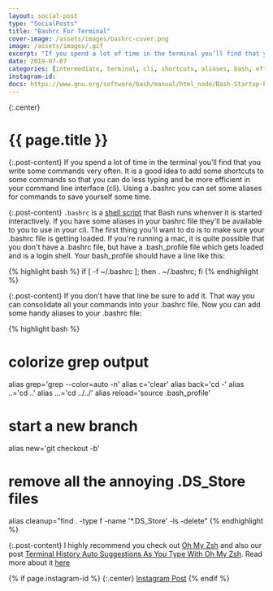 ```yaml
---
layout: social-post
type: "SocialPosts"
title: "Bashrc For Terminal"
cover-image: /assets/images/bashrc-cover.png
image: /assets/images/.gif
excerpt: "If you spend a lot of time in the terminal you’ll find that you write some commands very often. It is a good idea to add some shortcuts to some commands so that you can do less typing and be more efficient in your command line interface (cli)"
date: 2019-07-07
categories: [intermediate, terminal, cli, shortcuts, aliases, bash, efficiency]
instagram-id: 
docs: https://www.gnu.org/software/bash/manual/html_node/Bash-Startup-Files.html
---
```

{:.center}
# {{ page.title }}

{:.post-content}
If you spend a lot of time in the terminal you’ll find that you write some 
commands very often. It is a good idea to add some shortcuts to some commands 
so that you can do less typing and be more efficient in your command line interface 
(cli). Using a .bashrc you can set some aliases for commands to save yourself some time.

{:.post-content}
`.bashrc` is a <a href="https://en.wikipedia.org/wiki/Shell_script" target="_blank">shell script</a> 
that Bash runs whenver it is started interactively. If you have some aliases
in your bashrc file they'll be available to you to use in your cli.
The first thing you'll want to do is to make sure your .bashrc file is getting loaded.
If you're running a mac, it is quite possible that you don't have a .bashrc
file, but have a .bash_profile file which gets loaded and is a login shell. Your
bash_profile should have a line like this:

{% highlight bash %}
if [ -f ~/.bashrc ]; then 
    . ~/.bashrc; 
fi
{% endhighlight %}

{:.post-content}
If you don't have that line be sure to add it. That way you can consolidate all 
your commands into your .bashrc file. Now you can add some handy aliases to
your .bashrc file:

{% highlight bash %}
# colorize grep output
alias grep='grep --color=auto -n'
alias c='clear'
alias back='cd -'
alias ..='cd ..'
alias ...='cd ../../'
alias reload='source .bash_profile'
# start a new branch
alias new='git checkout -b'
# remove all the annoying .DS_Store files
alias cleanup="find . -type f -name '*.DS_Store' -ls -delete"
{% endhighlight %}

{:.post-content}
I highly recommend you check out <a href="https://ohmyz.sh/" target="_blank">Oh My Zsh</a>
and also our post [Terminal History Auto Suggestions As You Type With Oh My Zsh](/blog/terminal-history-auto-suggestions-as-you-type/).
Read more about it <a href="{{page.docs}}" target="_blank">here</a>

{% if page.instagram-id %}
{:.center}
<a class="insta-link" href="https://www.instagram.com/p/{{page.instagram-id}}" target="_blank">Instagram Post</a>
{% endif %}
